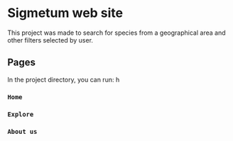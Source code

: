 # Sigmetum web site

This project was made to search for species from a geographical area and other filters selected by user.

## Pages

In the project directory, you can run: h

### `Home`


### `Explore`


### `About us`
